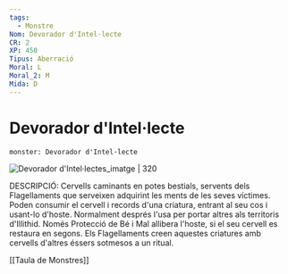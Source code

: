 ```yaml
---
tags:
  - Monstre
Nom: Devorador d'Intel·lecte
CR: 2
XP: 450
Tipus: Aberració
Moral: L
Moral_2: M
Mida: D
---
```

# Devorador d'Intel·lecte

```statblock
monster: Devorador d'Intel·lecte
```

![Devorador d'Intel·lectes_imatge | 320](https://static.wikia.nocookie.net/forgottenrealms/images/5/53/Intellectdevourer5e.png/revision/latest?cb=20171010165051)

DESCRIPCIÓ: 
Cervells caminants en potes bestials, servents dels Flagellaments que serveixen adquirint les ments de les seves víctimes. Poden consumir el cervell i records d'una criatura, entrant al seu cos i usant-lo d'hoste. Normalment després l'usa per portar altres als territoris d'Illithid. Només Protecció de Bé i Mal allibera l'hoste, si el seu cervell es restaura en segons. Els Flagellaments creen aquestes criatures amb cervells d'altres éssers sotmesos a un ritual.

[[Taula de Monstres]]
